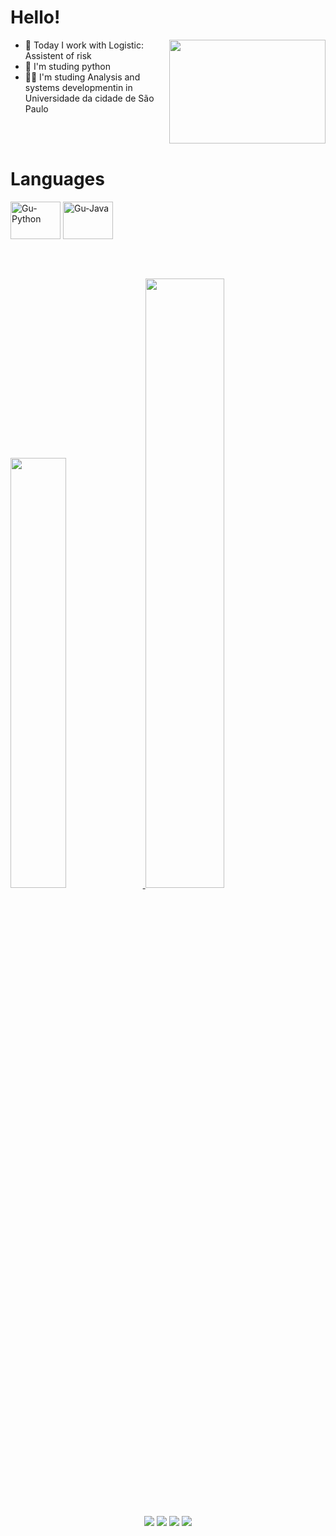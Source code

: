 # Hello!
<div>
	<img align=right src="https://media.giphy.com/media/4SdFG1BbqiJEI/giphy.gif" width="250" height="166"/>

- 🚚 Today I work with Logistic: Assistent of risk
- 🐍 I'm studing python
- 👨‍🎓 I'm studing Analysis and systems developmentin in Universidade da cidade de São Paulo
</div>

<br>

<div><br>
	<h1> Languages </h1>
 	<img align=center alt="Gu-Python" height="60" width="80" src="https://cdn.jsdelivr.net/gh/devicons/devicon/icons/python/python-original.svg">
  	<img align=center alt="Gu-Java" height="60" width="80" src="https://cdn.jsdelivr.net/gh/devicons/devicon/icons/java/java-original.svg">
</div>

<br>

##

<br>

<div>
 	<a href="https://github.com/GustavoVaradi">
 	<img height="42%" src="https://github-readme-stats.vercel.app/api?username=GustavoVaradi&show_icons=true&theme=midnight-purple&include_all_commits=true&count_private=true"/>
 	<img height="50%" src="https://github-readme-stats.vercel.app/api/top-langs/?username=GustavoVaradi&layout=compact&langs_count=7&theme=midnight-purple"/>
</div>

##	
	
<div align=center>
  	<a align=center href="https://www.instagram.com/_varadigu" target="_blank"><img src="https://img.shields.io/badge/-Instagram-%23E4405F?style=for-the-badge&logo=instagram&logoColor=white" target="_blank"></a>
 	<a align=center href="https://www.discordapp.com/users/varadi#7303" target="_blank"><img src="https://img.shields.io/badge/Discord-7289DA?style=for-the-badge&logo=discord&logoColor=white" target="_blank"></a> 
  	<a align=center href = "mailto:varadigustavo2@gmail.com"><img src="https://img.shields.io/badge/-Gmail-%23333?style=for-the-badge&logo=gmail&logoColor=white" target="_blank"></a>
  	<a align=center href="https://www.linkedin.com/in/gustavo-v-701156135/" target="_blank"><img src="https://img.shields.io/badge/-LinkedIn-%230077B5?style=for-the-badge&logo=linkedin&logoColor=white" target="_blank"></a> 
</div>
